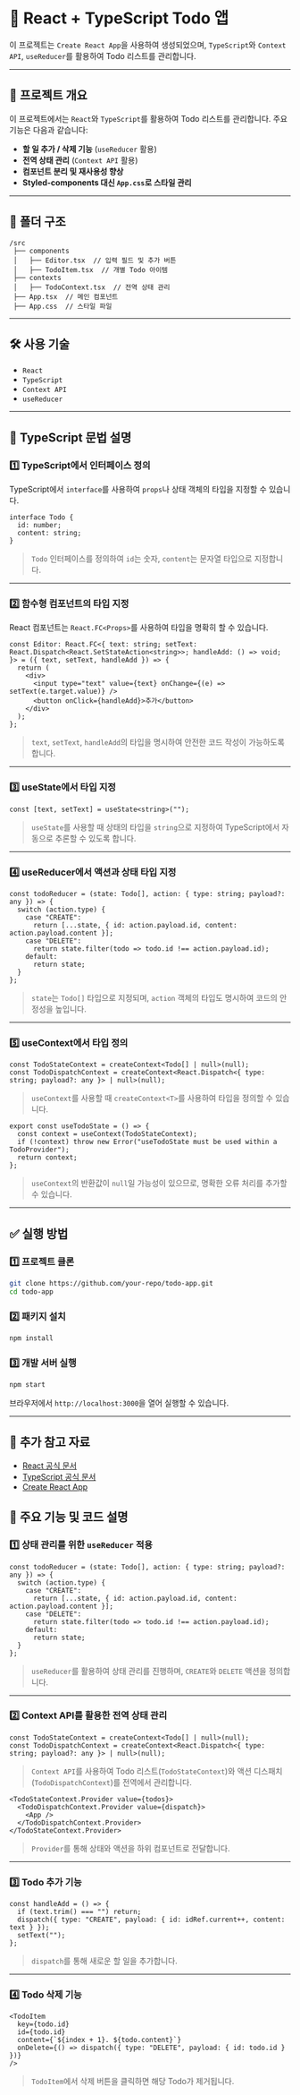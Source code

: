 # 📌 React + TypeScript Todo 앱

이 프로젝트는 `Create React App`을 사용하여 생성되었으며, `TypeScript`와 `Context API`, `useReducer`를 활용하여 Todo 리스트를 관리합니다.

---

## 🚀 프로젝트 개요
이 프로젝트에서는 `React`와 `TypeScript`를 활용하여 Todo 리스트를 관리합니다. 주요 기능은 다음과 같습니다:

- **할 일 추가 / 삭제 기능** (`useReducer` 활용)
- **전역 상태 관리** (`Context API` 활용)
- **컴포넌트 분리 및 재사용성 향상**
- **Styled-components 대신 `App.css`로 스타일 관리**

---

## 📂 폴더 구조

```
/src
 ├── components
 │   ├── Editor.tsx  // 입력 필드 및 추가 버튼
 │   ├── TodoItem.tsx  // 개별 Todo 아이템
 ├── contexts
 │   ├── TodoContext.tsx  // 전역 상태 관리
 ├── App.tsx  // 메인 컴포넌트
 ├── App.css  // 스타일 파일
```

---

## 🛠️ 사용 기술
- `React`
- `TypeScript`
- `Context API`
- `useReducer`

---

## 📌 TypeScript 문법 설명

### 1️⃣ **TypeScript에서 인터페이스 정의**
TypeScript에서 `interface`를 사용하여 `props`나 상태 객체의 타입을 지정할 수 있습니다.

```tsx
interface Todo {
  id: number;
  content: string;
}
```
> `Todo` 인터페이스를 정의하여 `id`는 숫자, `content`는 문자열 타입으로 지정합니다.

---

### 2️⃣ **함수형 컴포넌트의 타입 지정**
React 컴포넌트는 `React.FC<Props>`를 사용하여 타입을 명확히 할 수 있습니다.

```tsx
const Editor: React.FC<{ text: string; setText: React.Dispatch<React.SetStateAction<string>>; handleAdd: () => void; }> = ({ text, setText, handleAdd }) => {
  return (
    <div>
      <input type="text" value={text} onChange={(e) => setText(e.target.value)} />
      <button onClick={handleAdd}>추가</button>
    </div>
  );
};
```
> `text`, `setText`, `handleAdd`의 타입을 명시하여 안전한 코드 작성이 가능하도록 합니다.

---

### 3️⃣ **useState에서 타입 지정**
```tsx
const [text, setText] = useState<string>("");
```
> `useState`를 사용할 때 상태의 타입을 `string`으로 지정하여 TypeScript에서 자동으로 추론할 수 있도록 합니다.

---

### 4️⃣ **useReducer에서 액션과 상태 타입 지정**
```tsx
const todoReducer = (state: Todo[], action: { type: string; payload?: any }) => {
  switch (action.type) {
    case "CREATE":
      return [...state, { id: action.payload.id, content: action.payload.content }];
    case "DELETE":
      return state.filter(todo => todo.id !== action.payload.id);
    default:
      return state;
  }
};
```
> `state`는 `Todo[]` 타입으로 지정되며, `action` 객체의 타입도 명시하여 코드의 안정성을 높입니다.

---

### 5️⃣ **useContext에서 타입 정의**
```tsx
const TodoStateContext = createContext<Todo[] | null>(null);
const TodoDispatchContext = createContext<React.Dispatch<{ type: string; payload?: any }> | null>(null);
```
> `useContext`를 사용할 때 `createContext<T>`를 사용하여 타입을 정의할 수 있습니다.

```tsx
export const useTodoState = () => {
  const context = useContext(TodoStateContext);
  if (!context) throw new Error("useTodoState must be used within a TodoProvider");
  return context;
};
```
> `useContext`의 반환값이 `null`일 가능성이 있으므로, 명확한 오류 처리를 추가할 수 있습니다.

---

## ✅ 실행 방법

### 1️⃣ 프로젝트 클론
```sh
git clone https://github.com/your-repo/todo-app.git
cd todo-app
```

### 2️⃣ 패키지 설치
```sh
npm install
```

### 3️⃣ 개발 서버 실행
```sh
npm start
```

브라우저에서 `http://localhost:3000`을 열어 실행할 수 있습니다.

---

## 🔗 추가 참고 자료
- [React 공식 문서](https://reactjs.org/)
- [TypeScript 공식 문서](https://www.typescriptlang.org/)
- [Create React App](https://create-react-app.dev/)

## 📌 주요 기능 및 코드 설명

### 1️⃣ 상태 관리를 위한 `useReducer` 적용
```tsx
const todoReducer = (state: Todo[], action: { type: string; payload?: any }) => {
  switch (action.type) {
    case "CREATE":
      return [...state, { id: action.payload.id, content: action.payload.content }];
    case "DELETE":
      return state.filter(todo => todo.id !== action.payload.id);
    default:
      return state;
  }
};
```
> `useReducer`를 활용하여 상태 관리를 진행하며, `CREATE`와 `DELETE` 액션을 정의합니다.

---

### 2️⃣ Context API를 활용한 전역 상태 관리
```tsx
const TodoStateContext = createContext<Todo[] | null>(null);
const TodoDispatchContext = createContext<React.Dispatch<{ type: string; payload?: any }> | null>(null);
```
> `Context API`를 사용하여 Todo 리스트(`TodoStateContext`)와 액션 디스패치(`TodoDispatchContext`)를 전역에서 관리합니다.

```tsx
<TodoStateContext.Provider value={todos}>
  <TodoDispatchContext.Provider value={dispatch}>
    <App />
  </TodoDispatchContext.Provider>
</TodoStateContext.Provider>
```
> `Provider`를 통해 상태와 액션을 하위 컴포넌트로 전달합니다.

---

### 3️⃣ Todo 추가 기능
```tsx
const handleAdd = () => {
  if (text.trim() === "") return;
  dispatch({ type: "CREATE", payload: { id: idRef.current++, content: text } });
  setText("");
};
```
> `dispatch`를 통해 새로운 할 일을 추가합니다.

---

### 4️⃣ Todo 삭제 기능
```tsx
<TodoItem
  key={todo.id}
  id={todo.id}
  content={`${index + 1}. ${todo.content}`}
  onDelete={() => dispatch({ type: "DELETE", payload: { id: todo.id } })}
/>
```
> `TodoItem`에서 삭제 버튼을 클릭하면 해당 Todo가 제거됩니다.

